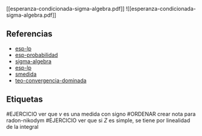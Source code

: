 [[esperanza-condicionada-sigma-algebra.pdf]]
![[esperanza-condicionada-sigma-algebra.pdf]]

## Referencias
- [esp-lp](./esp-lp.md)
- [esp-probabilidad](./esp-probabilidad.md)
- [sigma-algebra](./sigma-algebra.md)
- [esp-lp](./esp-lp.md)
- [smedida](./smedida.md)
- [teo-convergencia-dominada](./teo-convergencia-dominada.md)

## Etiquetas
#EJERCICIO ver que $\nu$ es una medida con signo
#ORDENAR crear nota para radon-nikodym
#EJERCICIO ver que si $Z$ es simple, se tiene por linealidad de la integral
